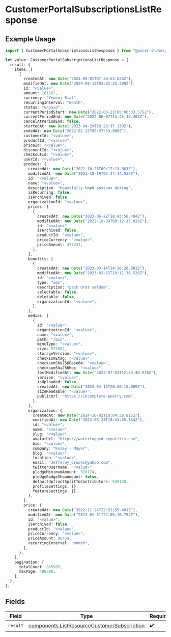 # CustomerPortalSubscriptionsListResponse

## Example Usage

```typescript
import { CustomerPortalSubscriptionsListResponse } from "@polar-sh/sdk/models/operations";

let value: CustomerPortalSubscriptionsListResponse = {
  result: {
    items: [
      {
        createdAt: new Date("2024-09-01T07:38:52.026Z"),
        modifiedAt: new Date("2024-08-12T03:02:25.209Z"),
        id: "<value>",
        amount: 161262,
        currency: "Yemeni Rial",
        recurringInterval: "month",
        status: "unpaid",
        currentPeriodStart: new Date("2022-03-21T05:06:33.575Z"),
        currentPeriodEnd: new Date("2022-06-07T13:45:15.402Z"),
        cancelAtPeriodEnd: false,
        startedAt: new Date("2023-04-29T18:28:37.139Z"),
        endedAt: new Date("2022-02-22T05:57:53.960Z"),
        customerId: "<value>",
        productId: "<value>",
        priceId: "<value>",
        discountId: "<value>",
        checkoutId: "<value>",
        userId: "<value>",
        product: {
          createdAt: new Date("2022-10-23T09:17:13.863Z"),
          modifiedAt: new Date("2023-10-19T07:47:44.539Z"),
          id: "<value>",
          name: "<value>",
          description: "boastfully hmph postbox doting",
          isRecurring: false,
          isArchived: false,
          organizationId: "<value>",
          prices: [
            {
              createdAt: new Date("2023-06-22T18:43:56.404Z"),
              modifiedAt: new Date("2022-10-09T08:12:15.828Z"),
              id: "<value>",
              isArchived: false,
              productId: "<value>",
              priceCurrency: "<value>",
              priceAmount: 477431,
            },
          ],
          benefits: [
            {
              createdAt: new Date("2023-03-14T14:18:20.001Z"),
              modifiedAt: new Date("2023-02-15T18:11:36.520Z"),
              id: "<value>",
              type: "ads",
              description: "pack drat seldom",
              selectable: false,
              deletable: false,
              organizationId: "<value>",
            },
          ],
          medias: [
            {
              id: "<value>",
              organizationId: "<value>",
              name: "<value>",
              path: "/bin",
              mimeType: "<value>",
              size: 975882,
              storageVersion: "<value>",
              checksumEtag: "<value>",
              checksumSha256Base64: "<value>",
              checksumSha256Hex: "<value>",
              lastModifiedAt: new Date("2023-07-03T12:53:40.926Z"),
              version: "<value>",
              isUploaded: false,
              createdAt: new Date("2023-04-15T20:50:15.089Z"),
              sizeReadable: "<value>",
              publicUrl: "https://incomplete-poetry.com",
            },
          ],
          organization: {
            createdAt: new Date("2024-10-02T18:04:38.815Z"),
            modifiedAt: new Date("2023-08-24T18:41:55.864Z"),
            id: "<value>",
            name: "<value>",
            slug: "<value>",
            avatarUrl: "https://waterlogged-hepatitis.com",
            bio: "<value>",
            company: "Kozey - Mayer",
            blog: "<value>",
            location: "<value>",
            email: "Jefferey_Crooks@yahoo.com",
            twitterUsername: "<value>",
            pledgeMinimumAmount: 328174,
            pledgeBadgeShowAmount: false,
            defaultUpfrontSplitToContributors: 949128,
            profileSettings: {},
            featureSettings: {},
          },
        },
        price: {
          createdAt: new Date("2022-11-24T22:52:55.481Z"),
          modifiedAt: new Date("2023-01-31T22:05:16.754Z"),
          id: "<value>",
          isArchived: false,
          productId: "<value>",
          priceCurrency: "<value>",
          priceAmount: 96454,
          recurringInterval: "month",
        },
      },
    ],
    pagination: {
      totalCount: 865585,
      maxPage: 480790,
    },
  },
};
```

## Fields

| Field                                                                                                      | Type                                                                                                       | Required                                                                                                   | Description                                                                                                |
| ---------------------------------------------------------------------------------------------------------- | ---------------------------------------------------------------------------------------------------------- | ---------------------------------------------------------------------------------------------------------- | ---------------------------------------------------------------------------------------------------------- |
| `result`                                                                                                   | [components.ListResourceCustomerSubscription](../../models/components/listresourcecustomersubscription.md) | :heavy_check_mark:                                                                                         | N/A                                                                                                        |